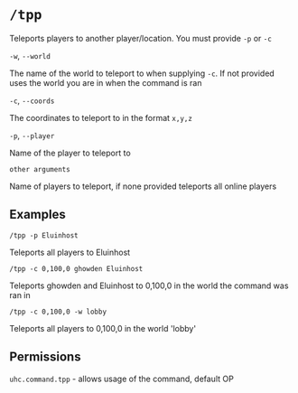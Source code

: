 # `/tpp`

Teleports players to another player/location. You must provide `-p` or `-c`

`-w`, `--world`

The name of the world to teleport to when supplying `-c`. If not provided uses the world you are
in when the command is ran

`-c`, `--coords`

The coordinates to teleport to in the format `x,y,z`

`-p`, `--player`

Name of the player to teleport to

`other arguments`

Name of players to teleport, if none provided teleports all online players

## Examples

`/tpp -p Eluinhost`

Teleports all players to Eluinhost

`/tpp -c 0,100,0 ghowden Eluinhost`

Teleports ghowden and Eluinhost to 0,100,0 in the world the command was ran in

`/tpp -c 0,100,0 -w lobby`

Teleports all players to 0,100,0 in the world 'lobby'

## Permissions

`uhc.command.tpp` - allows usage of the command, default OP